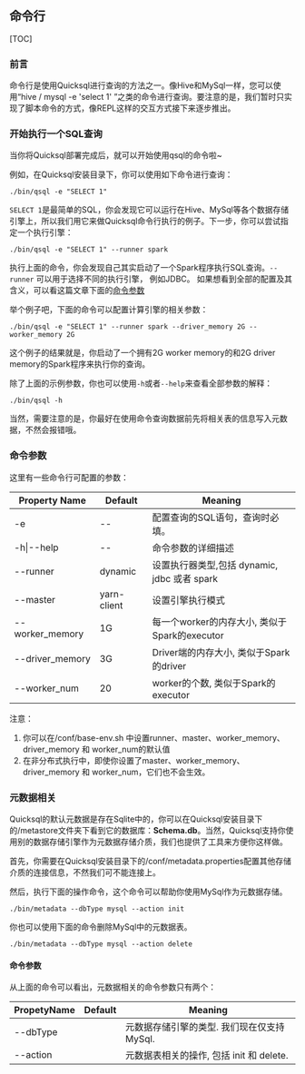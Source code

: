 ## 命令行

[TOC]

### 前言

命令行是使用Quicksql进行查询的方法之一。像Hive和MySql一样，您可以使用“hive / mysql -e 'select 1' ”之类的命令进行查询。要注意的是，我们暂时只实现了脚本命令的方式，像REPL这样的交互方式接下来逐步推出。

### 开始执行一个SQL查询

当你将Quicksql部署完成后，就可以开始使用qsql的命令啦~

例如，在Quicksql安装目录下，你可以使用如下命令进行查询：

```
./bin/qsql -e "SELECT 1"
```

`SELECT 1`是最简单的SQL，你会发现它可以运行在Hive、MySql等各个数据存储引擎上，所以我们用它来做Quicksql命令行执行的例子。下一步，你可以尝试指定一个执行引擎：

```
./bin/qsql -e "SELECT 1" --runner spark
```

执行上面的命令，你会发现自己其实启动了一个Spark程序执行SQL查询。`--runner` 可以用于选择不同的执行引擎， 例如JDBC。 如果想看到全部的配置及其含义，可以看这篇文章下面的[命令参数](#命令参数)

举个例子吧，下面的命令可以配置计算引擎的相关参数：

```
./bin/qsql -e "SELECT 1" --runner spark --driver_memory 2G --worker_memory 2G
```

这个例子的结果就是，你启动了一个拥有2G worker memory的和2G driver memory的Spark程序来执行你的查询。

除了上面的示例参数，你也可以使用`-h`或者`--help`来查看全部参数的解释：

```
./bin/qsql -h
```



当然，需要注意的是，你最好在使用命令查询数据前先将相关表的信息写入元数据，不然会报错哦。

### 命令参数

这里有一些命令行可配置的参数：

| Property Name   | Default     | Meaning                                       |
| --------------- | ----------- | --------------------------------------------- |
| -e              | --          | 配置查询的SQL语句，查询时必填。               |
| -h\|--help      | --          | 命令参数的详细描述                            |
| --runner        | dynamic     | 设置执行器类型,包括 dynamic, jdbc 或者 spark  |
| --master        | yarn-client | 设置引擎执行模式                              |
| --worker_memory | 1G          | 每一个worker的内存大小, 类似于Spark的executor |
| --driver_memory | 3G          | Driver端的内存大小, 类似于Spark的driver       |
| --worker_num    | 20          | worker的个数, 类似于Spark的executor           |

注意：

1. 你可以在/conf/base-env.sh 中设置runner、master、worker_memory、driver_memory 和 worker_num的默认值
2. 在非分布式执行中，即使你设置了master、worker_memory、driver_memory 和 worker_num，它们也不会生效。

### 元数据相关

Quicksql的默认元数据是存在Sqlite中的，你可以在Quicksql安装目录下的/metastore文件夹下看到它的数据库：**Schema.db**。当然，Quicksql支持你使用别的数据存储引擎作为元数据存储介质，我们也提供了工具来方便你这样做。

首先，你需要在Quicksql安装目录下的/conf/metadata.properties配置其他存储介质的连接信息，不然我们可不能连接上。

然后，执行下面的操作命令，这个命令可以帮助你使用MySql作为元数据存储。

```
./bin/metadata --dbType mysql --action init
```

你也可以使用下面的命令删除MySql中的元数据表。

```
./bin/metadata --dbType mysql --action delete
```



#### 命令参数

从上面的命令可以看出，元数据相关的命令参数只有两个：

| PropetyName | Default | Meaning                                    |
| ----------- | ------- | ------------------------------------------ |
| --dbType    |         | 元数据存储引擎的类型. 我们现在仅支持MySql. |
| --action    |         | 元数据表相关的操作, 包括 init 和 delete.   |